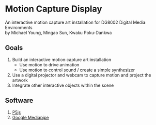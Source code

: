 # Motion Capture Display
An interactive motion capture art installation for DG8002 Digital Media Environments  
by Michael Young, Mingao Sun, Kwaku Poku-Dankwa

## Goals
1. Build an interactive motion capture art installation
	- Use motion to drive animation
	- Use motion to control sound / create a simple synthesizer
2. Use a digital projector and webcam to capture motion and project the artwork
3. Integrate other interactive objects within the scene

## Software
1. [P5js](https://p5js.org)
2. [Google Mediapipe](https://developers.google.com/mediapipe)

